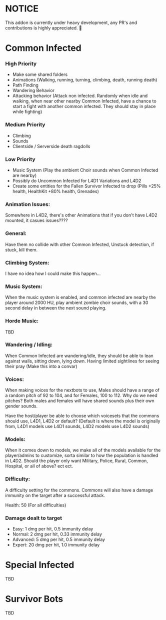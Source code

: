 # NOTICE
This addon is currently under heavy development, any PR's and contributions is highly appreciated. 💖 

# Common Infected
### High Priority
- Make some shared folders
- Animations (Walking, running, turning, climbing, death, running death)
- Path Finding
- Wandering Behavior
- Attacking behavior (Attack non infected. Randomly when idle and walking, when near other nearby Common Infected, have a chance to start a fight with another common infected. They should stay in place while fighting)
### Medium Priority
- Climbing
- Sounds
- Clientside / Serverside death ragdolls
### Low Priority
- Music System (Play the ambient Choir sounds when Common Infected are nearby)
- Possibly do Uncommon Infected for L4D1 Variations and L4D2
- Create some entities for the Fallen Survivor Infected to drop (Pills +25% health, HealthKit +80% health, Grenades)

### Animation Issues:
Somewhere in L4D2, there's other Animations that if you don't have L4D2 mounted, it casues issues????

### General:
Have them no collide with other Common Infected, Unstuck detection, if stuck, kill them.

### Climbing System:
I have no idea how I could make this happen...

### Music System:
When the music system is enabled, and common infected are nearby the player around 2000 HU, play ambient zombie choir sounds, with a 30 second delay in between the next sound playing. 

### Horde Music:
TBD

### Wandering / Idling:
When Common Infected are wandering/idle, they should be able to lean against walls, sitting down, lying down. Having limited sightlines for seeing their pray (Make this into a convar)

### Voices:
When making voices for the nextbots to use, Males should have a range of a random pitch of 92 to 104, and for Females, 100 to 112.
Why do we need pitches? Both males and females will have shared sounds plus their own gender sounds.

Have the host/player be able to choose which voicesets that the commons should use, L4D1, L4D2 or default? (Default is where the model is originally from, L4D1 models use L4D1 sounds, L4D2 models use L4D2 sounds)

### Models:
When it comes down to models, we make all of the models available for the player/admins to customize, sorta similar to how the population is handled in L4D2.
Should the player only want Military, Police, Rural, Common, Hospital, or all of above? ect ect.

### Difficulty:
A difficulty setting for the commons.
Commons will also have a damage immunity on the target after a successful attack.

Health: 50 (For all difficulties)

### Damage dealt to target
- Easy: 1 dmg per hit, 0.5 immunity delay
- Normal: 2 dmg per hit, 0.33 immunity delay
- Advanced: 5 dmg per hit, 0.5 immunity delay
- Expert: 20 dmg per hit, 1.0 immunity delay

# Special Infected
TBD

# Survivor Bots
TBD

